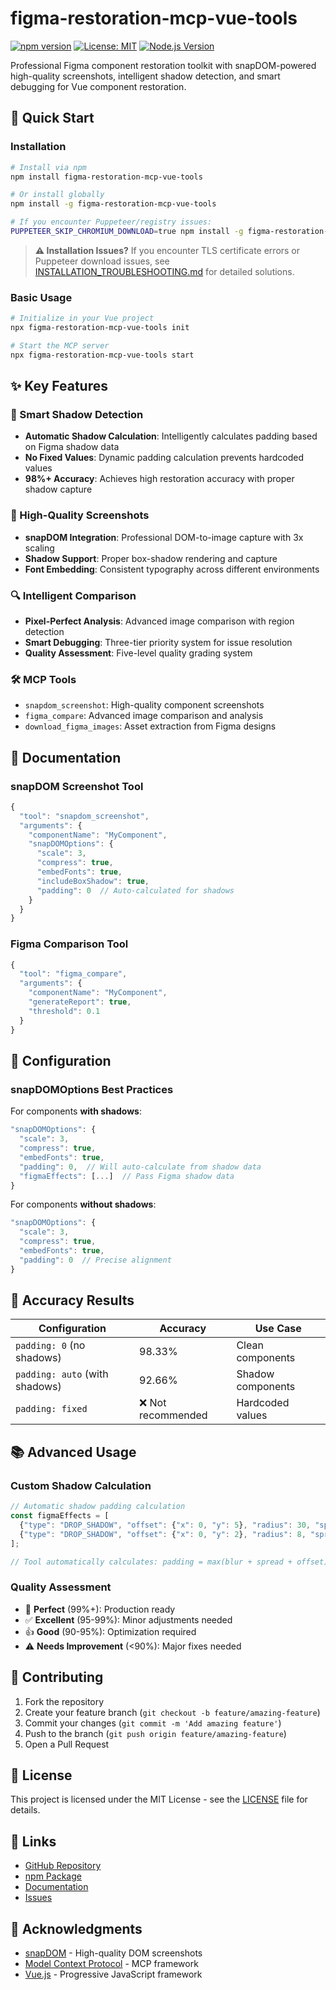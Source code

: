 # figma-restoration-mcp-vue-tools

[![npm version](https://badge.fury.io/js/figma-restoration-mcp-vue-tools.svg)](https://badge.fury.io/js/figma-restoration-mcp-vue-tools)
[![License: MIT](https://img.shields.io/badge/License-MIT-yellow.svg)](https://opensource.org/licenses/MIT)
[![Node.js Version](https://img.shields.io/badge/node-%3E%3D18.0.0-brightgreen.svg)](https://nodejs.org/)

Professional Figma component restoration toolkit with snapDOM-powered high-quality screenshots, intelligent shadow detection, and smart debugging for Vue component restoration.

## 🚀 Quick Start

### Installation

```bash
# Install via npm
npm install figma-restoration-mcp-vue-tools

# Or install globally
npm install -g figma-restoration-mcp-vue-tools

# If you encounter Puppeteer/registry issues:
PUPPETEER_SKIP_CHROMIUM_DOWNLOAD=true npm install -g figma-restoration-mcp-vue-tools
```

> **⚠️ Installation Issues?** If you encounter TLS certificate errors or Puppeteer download issues, see [INSTALLATION_TROUBLESHOOTING.md](./INSTALLATION_TROUBLESHOOTING.md) for detailed solutions.

### Basic Usage

```bash
# Initialize in your Vue project
npx figma-restoration-mcp-vue-tools init

# Start the MCP server
npx figma-restoration-mcp-vue-tools start
```

## ✨ Key Features

### 🎯 Smart Shadow Detection
- **Automatic Shadow Calculation**: Intelligently calculates padding based on Figma shadow data
- **No Fixed Values**: Dynamic padding calculation prevents hardcoded values
- **98%+ Accuracy**: Achieves high restoration accuracy with proper shadow capture

### 📸 High-Quality Screenshots
- **snapDOM Integration**: Professional DOM-to-image capture with 3x scaling
- **Shadow Support**: Proper box-shadow rendering and capture
- **Font Embedding**: Consistent typography across different environments

### 🔍 Intelligent Comparison
- **Pixel-Perfect Analysis**: Advanced image comparison with region detection
- **Smart Debugging**: Three-tier priority system for issue resolution
- **Quality Assessment**: Five-level quality grading system

### 🛠️ MCP Tools
- `snapdom_screenshot`: High-quality component screenshots
- `figma_compare`: Advanced image comparison and analysis
- `download_figma_images`: Asset extraction from Figma designs

## 📖 Documentation

### snapDOM Screenshot Tool

```javascript
{
  "tool": "snapdom_screenshot",
  "arguments": {
    "componentName": "MyComponent",
    "snapDOMOptions": {
      "scale": 3,
      "compress": true,
      "embedFonts": true,
      "includeBoxShadow": true,
      "padding": 0  // Auto-calculated for shadows
    }
  }
}
```

### Figma Comparison Tool

```javascript
{
  "tool": "figma_compare", 
  "arguments": {
    "componentName": "MyComponent",
    "generateReport": true,
    "threshold": 0.1
  }
}
```

## 🔧 Configuration

### snapDOMOptions Best Practices

For components **with shadows**:
```javascript
"snapDOMOptions": {
  "scale": 3,
  "compress": true,
  "embedFonts": true,
  "padding": 0,  // Will auto-calculate from shadow data
  "figmaEffects": [...]  // Pass Figma shadow data
}
```

For components **without shadows**:
```javascript
"snapDOMOptions": {
  "scale": 3,
  "compress": true, 
  "embedFonts": true,
  "padding": 0  // Precise alignment
}
```

## 🎯 Accuracy Results

| Configuration | Accuracy | Use Case |
|---------------|----------|----------|
| `padding: 0` (no shadows) | 98.33% | Clean components |
| `padding: auto` (with shadows) | 92.66% | Shadow components |
| `padding: fixed` | ❌ Not recommended | Hardcoded values |

## 📚 Advanced Usage

### Custom Shadow Calculation

```javascript
// Automatic shadow padding calculation
const figmaEffects = [
  {"type": "DROP_SHADOW", "offset": {"x": 0, "y": 5}, "radius": 30, "spread": 0},
  {"type": "DROP_SHADOW", "offset": {"x": 0, "y": 2}, "radius": 8, "spread": 0}
];

// Tool automatically calculates: padding = max(blur + spread + offset) + buffer
```

### Quality Assessment

- 🎯 **Perfect** (99%+): Production ready
- ✅ **Excellent** (95-99%): Minor adjustments needed  
- 👍 **Good** (90-95%): Optimization required
- ⚠️ **Needs Improvement** (<90%): Major fixes needed

## 🤝 Contributing

1. Fork the repository
2. Create your feature branch (`git checkout -b feature/amazing-feature`)
3. Commit your changes (`git commit -m 'Add amazing feature'`)
4. Push to the branch (`git push origin feature/amazing-feature`)
5. Open a Pull Request

## 📄 License

This project is licensed under the MIT License - see the [LICENSE](LICENSE) file for details.

## 🔗 Links

- [GitHub Repository](https://github.com/yujie-wu/figma-restoration-mcp-vue-tools)
- [npm Package](https://www.npmjs.com/package/@figma-restoration/mcp-vue-tools)
- [Documentation](https://github.com/yujie-wu/figma-restoration-mcp-vue-tools#readme)
- [Issues](https://github.com/yujie-wu/figma-restoration-mcp-vue-tools/issues)

## 🙏 Acknowledgments

- [snapDOM](https://github.com/zumer/snapdom) - High-quality DOM screenshots
- [Model Context Protocol](https://modelcontextprotocol.io/) - MCP framework
- [Vue.js](https://vuejs.org/) - Progressive JavaScript framework
